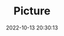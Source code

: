 ---
weight: 1
images:
- /images/edited/266.jpeg
title: Picture
date: 2022-10-13 20:30:13
tags: [luminarneo,work,ILCE-7M3,28.0,dog,kite]
---